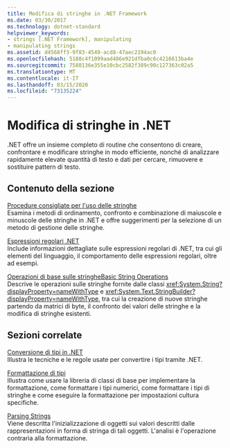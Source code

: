 ```yaml
---
title: Modifica di stringhe in .NET Framework
ms.date: 03/30/2017
ms.technology: dotnet-standard
helpviewer_keywords:
- strings [.NET Framework], manipulating
- manipulating strings
ms.assetid: d4568ff3-9f83-4549-acd8-47aec2194ac0
ms.openlocfilehash: 5188c4f1099aad486e921dfba0c6c4216613ba4e
ms.sourcegitcommit: 7588136e355e10cbc2582f389c90c127363c02a5
ms.translationtype: MT
ms.contentlocale: it-IT
ms.lasthandoff: 03/15/2020
ms.locfileid: "73135224"
---
```

# <a name="manipulating-strings-in-net"></a>Modifica di stringhe in .NET
.NET offre un insieme completo di routine che consentono di creare, confrontare e modificare stringhe in modo efficiente, nonché di analizzare rapidamente elevate quantità di testo e dati per cercare, rimuovere e sostituire pattern di testo.  
  
## <a name="in-this-section"></a>Contenuto della sezione  
 [Procedure consigliate per l'uso delle stringhe](../../../docs/standard/base-types/best-practices-strings.md)  
 Esamina i metodi di ordinamento, confronto e combinazione di maiuscole e minuscole delle stringhe in .NET e offre suggerimenti per la selezione di un metodo di gestione delle stringhe.  
  
 [Espressioni regolari .NET](../../../docs/standard/base-types/regular-expressions.md)  
 Include informazioni dettagliate sulle espressioni regolari di .NET, tra cui gli elementi del linguaggio, il comportamento delle espressioni regolari, oltre ad esempi.  
  
 [Operazioni di base sulle stringheBasic String Operations](../../../docs/standard/base-types/basic-string-operations.md)  
 Descrive le operazioni sulle stringhe fornite dalle classi <xref:System.String?displayProperty=nameWithType> e <xref:System.Text.StringBuilder?displayProperty=nameWithType>, tra cui la creazione di nuove stringhe partendo da matrici di byte, il confronto dei valori delle stringhe e la modifica di stringhe esistenti.  
  
## <a name="related-sections"></a>Sezioni correlate  
 [Conversione di tipi in .NET](../../../docs/standard/base-types/type-conversion.md)  
 Illustra le tecniche e le regole usate per convertire i tipi tramite .NET.  
  
 [Formattazione di tipi](../../../docs/standard/base-types/formatting-types.md)  
 Illustra come usare la libreria di classi di base per implementare la formattazione, come formattare i tipi numerici, come formattare i tipi di stringhe e come eseguire la formattazione per impostazioni cultura specifiche.  
  
 [Parsing Strings](../../../docs/standard/base-types/parsing-strings.md)  
 Viene descritta l'inizializzazione di oggetti sui valori descritti dalle rappresentazioni in forma di stringa di tali oggetti. L'analisi è l'operazione contraria alla formattazione.

